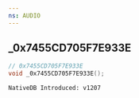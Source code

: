 ```yaml
---
ns: AUDIO
---
```

## _0x7455CD705F7E933E

```c
// 0x7455CD705F7E933E
void _0x7455CD705F7E933E();
```

```
NativeDB Introduced: v1207
```

